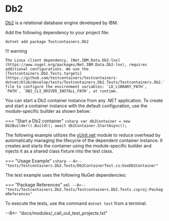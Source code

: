 # Db2

[Db2](https://www.ibm.com/db2) is a relational database engine developed by IBM.

Add the following dependency to your project file:

```shell title="NuGet"
dotnet add package Testcontainers.Db2
```

!!! warning

    The Linux client dependency, [Net.IBM.Data.Db2-lnx](https://www.nuget.org/packages/Net.IBM.Data.Db2-lnx), requires additional configurations. We use the [Testcontainers.Db2.Tests.targets](https://github.com/testcontainers/testcontainers-dotnet/blob/develop/tests/Testcontainers.Db2.Tests/Testcontainers.Db2.Tests.targets) file to configure the environment variables: `LD_LIBRARY_PATH`, `PATH`, `DB2_CLI_DRIVER_INSTALL_PATH`, at runtime.

You can start a Db2 container instance from any .NET application. To create and start a container instance with the default configuration, use the module-specific builder as shown below:

=== "Start a Db2 container"
    ```csharp
    var db2Container = new Db2Builder().Build();
    await db2Container.StartAsync();
    ```

The following example utilizes the [xUnit.net](/test_frameworks/xunit_net/) module to reduce overhead by automatically managing the lifecycle of the dependent container instance. It creates and starts the container using the module-specific builder and injects it as a shared class fixture into the test class.

=== "Usage Example"
    ```csharp
    --8<-- "tests/Testcontainers.Db2.Tests/Db2ContainerTest.cs:UseDb2Container"
    ```

The test example uses the following NuGet dependencies:

=== "Package References"
    ```xml
    --8<-- "tests/Testcontainers.Db2.Tests/Testcontainers.Db2.Tests.csproj:PackageReferences"
    ```

To execute the tests, use the command `dotnet test` from a terminal.

--8<-- "docs/modules/_call_out_test_projects.txt"
